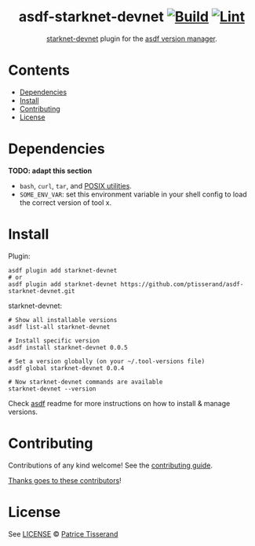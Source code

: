 <div align="center">

# asdf-starknet-devnet [![Build](https://github.com/ptisserand/asdf-starknet-devnet/actions/workflows/build.yml/badge.svg)](https://github.com/ptisserand/asdf-starknet-devnet/actions/workflows/build.yml) [![Lint](https://github.com/ptisserand/asdf-starknet-devnet/actions/workflows/lint.yml/badge.svg)](https://github.com/ptisserand/asdf-starknet-devnet/actions/workflows/lint.yml)

[starknet-devnet](https://0xspaceshard.github.io/starknet-devnet-rs/) plugin for the [asdf version manager](https://asdf-vm.com).

</div>

# Contents

- [Dependencies](#dependencies)
- [Install](#install)
- [Contributing](#contributing)
- [License](#license)

# Dependencies

**TODO: adapt this section**

- `bash`, `curl`, `tar`, and [POSIX utilities](https://pubs.opengroup.org/onlinepubs/9699919799/idx/utilities.html).
- `SOME_ENV_VAR`: set this environment variable in your shell config to load the correct version of tool x.

# Install

Plugin:

```shell
asdf plugin add starknet-devnet
# or
asdf plugin add starknet-devnet https://github.com/ptisserand/asdf-starknet-devnet.git
```

starknet-devnet:

```shell
# Show all installable versions
asdf list-all starknet-devnet

# Install specific version
asdf install starknet-devnet 0.0.5

# Set a version globally (on your ~/.tool-versions file)
asdf global starknet-devnet 0.0.4

# Now starknet-devnet commands are available
starknet-devnet --version
```

Check [asdf](https://github.com/asdf-vm/asdf) readme for more instructions on how to
install & manage versions.

# Contributing

Contributions of any kind welcome! See the [contributing guide](contributing.md).

[Thanks goes to these contributors](https://github.com/ptisserand/asdf-starknet-devnet/graphs/contributors)!

# License

See [LICENSE](LICENSE) © [Patrice Tisserand](https://github.com/ptisserand/)
